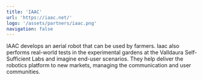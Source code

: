 ```yaml
---
title: 'IAAC'
url: 'https://iaac.net/'
logo: '/assets/partners/iaac.png'
navigation: false
---
```


IAAC develops an aerial robot that can be used by farmers. Iaac also performs real-world tests in the experimental gardens at the Valldaura Self-Sufficient Labs and imagine end-user scenarios. They help deliver the robotics platform to new markets, managing the communication and user communities.

